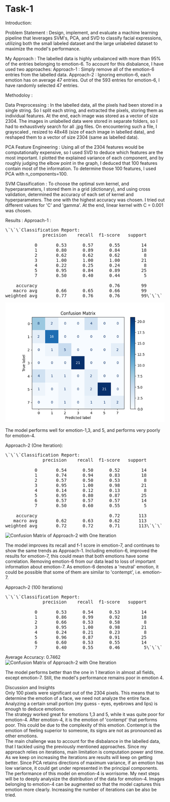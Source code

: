 # Task-1

Introduction:

Problem Statement :
Design, implement, and evaluate a machine learning pipeline that leverages SVM's, PCA, and SVD to classify facial expressions, utilizing both the small labeled dataset and the large unlabeled dataset to maximize the model's performance.

My Approach :
The labelled data is highly unbalanced with more than 95% of the entries belonging to emotion-6. 
To account for this disbalance, I have used two approaches:
Approach-1 : Simply remove all of the emotion-6 entries from the labelled data.
Approach-2 : Ignoring emotion-6, each emotion has on average 47 entries. Out of the 593 entries for emotion-6, I have randomly selected 47 entries.


Methodoloy :

Data Preprocessing :
In the labelled data, all the pixels had been stored in a single string. So I split each string, and extracted the pixels, storing them as individual features. At the end, each image was stored as a vector of size 2304.
The images in unlabelled data were stored in separate folders, so I had to exhaustively search for all .jpg files. On encountering such a file, I grayscaled , resized to 48x48 (size of each image in labelled data), and reshaped them to a vector of size 2304 (same as labelled data).

PCA Feature Engineering :
Using all of the 2304 features would be computationally expensive, so I used SVD to deduce which features are the most important. I plotted the explained variance of each component, and by roughly judging the elbow point in the graph, I deduced that 100 features contain most of the information.
To determine those 100 features, I used PCA with n_components=100.

SVM Classification :
To choose the optimal svm kernel, and hyperparameters, I stored them in a grid (dictionary), and using cross validation, determined the accuracy of each set of kernel and hyperparameters. The one with the highest accuracy was chosen. I tried out different values for 'C' and 'gamma'. At the end, linear kernel with C = 0.001 was chosen.


Results :
Approach-1 :

<pre>\`\`\`Classification Report:
              precision    recall  f1-score   support

           0       0.53      0.57      0.55        14
           1       0.80      0.89      0.84        18
           2       0.62      0.62      0.62         8
           3       1.00      1.00      1.00        21
           4       0.22      0.25      0.24         8
           5       0.95      0.84      0.89        25
           7       0.50      0.40      0.44         5

    accuracy                           0.76        99
   macro avg       0.66      0.65      0.66        99
weighted avg       0.77      0.76      0.76        99\`\`\`</pre>

![Confusion Matrix of Approach-1](Task-1/Images/Approach-1.png)

The model performs well for emotion-1,3, and 5, and performs very poorly for emotion-4.


Approach-2 (One Iteration):

<pre>\`\`\`Classification Report:
              precision    recall  f1-score   support

           0       0.54      0.50      0.52        14
           1       0.74      0.94      0.83        18
           2       0.57      0.50      0.53         8
           3       0.95      1.00      0.98        21
           4       0.14      0.12      0.13         8
           5       0.95      0.80      0.87        25
           6       0.57      0.57      0.57        14
           7       0.50      0.60      0.55         5

    accuracy                           0.72       113
   macro avg       0.62      0.63      0.62       113
weighted avg       0.72      0.72      0.71       113\`\`\`</pre>

![Confusion Matrix of Approach-2 with One Iteration](Task-1/Images/Approach-2_One_Itr.png)

The model improves its recall and f-1 score in emotion-7, and continues to show the same trends as Approach-1.
Including emotion-6, improved the results for emotion-7, this could mean that both emotions have some correlation.
Removing emotion-6 from our data lead to loss of important information about emotion-7. As emotion-6 denotes a 'neutral'
emotion, it could be possible that some of them are similar to 'contempt', i.e. emotion-7.

Approach-2 (100 Iterations)

<pre>\`\`\`Classification Report:
              precision    recall  f1-score   support

           0       0.53      0.54      0.53        14
           1       0.86      0.99      0.92        18
           2       0.66      0.53      0.58         8
           3       0.95      1.00      0.98        21
           4       0.24      0.21      0.23         8
           5       0.96      0.87      0.91        25
           6       0.60      0.53      0.55        14
           7       0.40      0.55      0.46         5\`\`\`</pre>

Average Accuracy: 0.7462<br>
![Confusion Matrix of Approach-2 with One Iteration](Task-1/Images/Approach-2_100_Itr.png)

The model performs better than the one in 1 iteration in almost all fields, except emotion-7. Still, the model's performance remains poor in emotion 4.


Discussion and Insights<br>
Only 100 pixels were significant out of the 2304 pixels. This means that to determine the emotion of a face, we need not analyze the entire face. Analyzing a certain small portion (my guess - eyes, eyebrows and lips) is enough to deduce emotions.<br>
The strategy worked great for emotions 1,3 and 5, while it was quite poor for emotion-4. After emotion-4, it is the emotion of 'contempt' that performs poor. This could be due to the complexity of this emotion. Contempt is the emotion of feeling superior to someone, its signs are not as pronounced as other emotions.<br>
The main challenge was to account for the disbalance in the labelled data, that I tackled using the previously mentioned approaches.
Since my approach relies on iterations, main limitation is computation power and time. As we keep on increasing the iterations are results will keep on getting better. Since PCA retains directions of maximum variance, if an emotion has low variance, it could get under represented in the principal components.<br>
The performance of this model on emotion-4 is worrisome. My next steps will be to deeply analysize the distribution of the data for emotion-4. Images belonging to emotion-4 can be augmented so that the model captures this emotion more clearly. Increasing the number of iterations can be also be tried.
